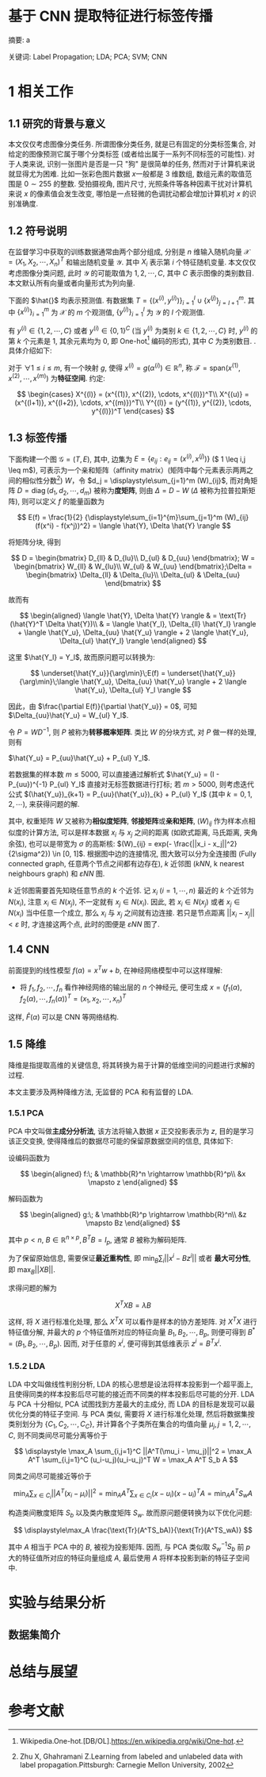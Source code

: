 [^1]: Wikipedia.One-hot.[DB/OL].https://en.wikipedia.org/wiki/One-hot.

[^2]: 朱文涛, 袁勇.Python计算机视觉编程[M].北京：人民邮电出版社，2014.7:152-154.

[^3]: Zhu X, Ghahramani Z.Learning from labeled and unlabeled data with label propagation.Pittsburgh: Carnegie Mellon University, 2002

[^4]: Chapelle O, Scholkopf B.Semi-Supervised Learning.MA: MIT Press, 2006

[^5]: Zhou D, Bousquet O, Lal T N, et al. Learning with Local and Global Consistency[C]. neural information processing systems, 2004: 321-328.

[^6]: 匡继昌.实分析与泛函分析[M].北京:高等教育出版社.2002.8.

[^7]: 概半图模型：原理与技术 / (美国) Kollcr D., (以) Friedman N. 著, 王飞跃, 韩素青译. 北京: 清华大学出版社, 2015.

# 基于 CNN 提取特征进行标签传播

摘要: a

关键词: Label Propagation; LDA; PCA; SVM; CNN

# 1 相关工作

## 1.1 研究的背景与意义

本文仅仅考虑图像分类任务. 所谓图像分类任务, 就是已有固定的分类标签集合, 对给定的图像预测它属于哪个分类标签 (或者给出属于一系列不同标签的可能性). 对于人类来说, 识别一张图片是否是一只 "狗" 是很简单的任务, 然而对于计算机来说就显得尤为困难. 比如一张彩色图片数据 $x$一般都是 $3$ 维数组, 数组元素的取值范围是 $0 \sim 255$ 的整数. 受拍摄视角, 图片尺寸, 光照条件等各种因素干扰对计算机来说 $x$ 的像素值会发生改变, 哪怕是一点轻微的色调扰动都会增加计算机对 $x$ 的识别准确度.

## 1.2 符号说明

在监督学习中获取的训练数据通常由两个部分组成, 分别是 $n$ 维输入随机向量 $\mathcal{X}=(X_1, X_2, \cdots, X_n)^T$ 和输出随机变量 $\mathcal{Y}$. 其中 $X_i$ 表示第 $i$ 个特征随机变量. 本文仅仅考虑图像分类问题, 此时 $\mathcal{Y}$ 的可能取值为 $1, 2, \cdots, C$, 其中 $C$ 表示图像的类别数目. 本文默认所有向量或者向量形式为列向量.

下面的 $\hat{}$ 均表示预测值. 有数据集 $T = \{(x^{(i)},y^{(i)})\}_{i=1}^l \cup \{x^{(j)}\}_{j=l+1}^m$. 其中 $\{x^{(i)}\}_{i=1}^m$ 为 $\mathcal{X}$ 的 $m$ 个观测值, $\{y^{(i)}\}_{i=1}^l$ 为 $\mathcal{Y}$ 的 $l$ 个观测值.

 有 $y^{(i)} \in \{1, 2, \cdots, C\}$ 或者 $y^{(i)} \in {\{0,1\}}^C$ (当 $y^{(i)}$ 为类别 $k \in \{1, 2, \cdots, C\}$ 时, $y^{(i)}$ 的第 $k$ 个元素是 $1$, 其余元素均为 $0$, 即 One-hot[^1] 编码的形式), 其中 $C$ 为类别数目.
. 具体介绍如下:

对于 $∀ 1 \leq i \leq m,$ 有一个映射 $g$, 使得 $x^{(i)} = g(\alpha^{(i)}) \in \mathbb{R}^n$, 称 $\mathcal{F} = \text{span}(x^{(1)},x^{(2)},\cdots,x^{(m)})$ 为**特征空间**. 约定:

$$
\begin{cases}
X^{(l)} = (x^{(1)}, x^{(2)}, \cdots, x^{(l)})^T\\
X^{(u)} = (x^{(l+1)}, x^{(l+2)}, \cdots, x^{(m)})^T\\
Y^{(l)} = (y^{(1)}, y^{(2)}, \cdots, y^{(l)})^T
\end{cases}
$$

## 1.3 标签传播

下面构建一个图 ${\mathcal{G}} = (T, E)$, 其中, 边集为 $E = \{e_{ij}: e_{ij} = (x^{(i)},x^{(j)})\}$ ($ 1 \leq i,j \leq m$), 可表示为一个亲和矩阵（affinity matrix）(矩阵中每个元素表示两两之间的相似性分数[^3]) $W$，令 $d_j = \displaystyle\sum_{j=1}^m (W)_{ij}$, 而对角矩阵 $D = \operatorname{diag}(d_1, d_2, \cdots, d_m)$ 被称为**度矩阵**, 则由 $\Delta = D- W$ ($\Delta$ 被称为拉普拉斯矩阵), 则可以定义 $f$ 的能量函数为

$$
    E(f) = \frac{1}{2} {\displaystyle\sum_{i=1}^{m}\sum_{j=1}^m (W)_{ij} (f(x^i) - f(x^j))^2}
= \langle \hat{Y}, \Delta \hat{Y} \rangle
$$

将矩阵分块, 得到

$$
D = \begin{bmatrix}
    D_{ll} & D_{lu}\\
    D_{ul} & D_{uu}
\end{bmatrix};
W = \begin{bmatrix}
    W_{ll} & W_{lu}\\
    W_{ul} & W_{uu}
\end{bmatrix};\Delta = \begin{bmatrix}
    \Delta_{ll} & \Delta_{lu}\\
    \Delta_{ul} & \Delta_{uu}
\end{bmatrix}
$$

故而有

$$
\begin{aligned}
\langle \hat{Y}, \Delta \hat{Y} \rangle
& = \text{Tr}(\hat{Y}^T \Delta \hat{Y})\\
& = \langle \hat{Y_l}, \Delta_{ll} \hat{Y_l} \rangle + \langle \hat{Y_u}, \Delta_{uu} \hat{Y_u} \rangle + 2 \langle \hat{Y_u}, \Delta_{ul} \hat{Y_l} \rangle
\end{aligned}
$$

这里 $\hat{Y_l} = Y_l$, 故而原问题可以转换为:

$$
\underset{\hat{Y_u}}{\arg\min}\;E(f) = \underset{\hat{Y_u}}{\arg\min}\;\langle \hat{Y_u}, \Delta_{uu} \hat{Y_u} \rangle + 2 \langle \hat{Y_u}, \Delta_{ul} Y_l \rangle
$$

因此，由 $\frac{\partial E(f)}{\partial \hat{Y_u}} = 0$, 可知 $\Delta_{uu}\hat{Y_u} = W_{ul} Y_l$.

令 $P = WD^{-1}$, 则 $P$ 被称为**转移概率矩阵**. 类比 $W$ 的分块方式, 对 $P$ 做一样的处理, 则有

 $\hat{Y_u} = P_{uu}\hat{Y_u} + P_{ul} Y_l$.

 若数据集的样本数 $m \leq 5000$, 可以直接通过解析式 $\hat{Y_u} = (I - P_{uu})^{-1} P_{ul} Y_l$ 直接对无标签数据进行打标; 若 $m > 5000$, 则考虑迭代公式 $(\hat{Y_u})_{k+1} = P_{uu}(\hat{Y_u})_{k} + P_{ul} Y_l$ (其中 $k=0,1,2,\cdots$), 来获得问题的解.

其中, 权重矩阵 $W$ 又被称为**相似度矩阵**, **邻接矩阵**或**亲和矩阵**, $(W)_{ij}$ 作为样本点相似度的计算方法, 可以是样本数据 $x_i$ 与 $x_j$ 之间的距离 (如欧式距离, 马氏距离, 夹角余弦), 也可以是带宽为 $\sigma$ 的高斯核: $(W)_{ij} = exp(- \frac{||x_i - x_j||^2}{2\sigma^2}) \in [0, 1]$. 根据图中边的连接情况, 图大致可以分为全连接图 (Fully connected graph, 任意两个节点之间都有边存在), $k$ 近邻图 ($kNN$, k nearest neighbours graph) 和 $\varepsilon NN$ 图.

$k$ 近邻图需要首先知晓任意节点的 $k$ 个近邻. 记 $x_i$ $(i=1, \cdots, n)$ 最近的 $k$ 个近邻为 $N(x_i)$, 注意 $x_i \in N(x_j)$, 不一定就有 $x_j \in N(x_i)$. 因此, 若 $x_i \in N(x_j)$ 或者 $x_j \in N(x_i)$ 当中任意一个成立, 那么 $x_i$ 与 $x_j$ 之间就有边连接. 若只是节点距离 $||x_i - x_j|| < \varepsilon$ 时, 才连接这两个点, 此时的图便是 $\varepsilon NN$ 图了.

## 1.4 CNN

前面提到的线性模型 $f(\alpha) = x^Tw + b$, 在神经网络模型中可以这样理解:

- 将 $f_1, f_2, \cdots, f_n$ 看作神经网络的输出层的 $n$ 个神经元, 便可生成 $x = (f_1(\alpha), f_2(\alpha), \cdots, f_n(\alpha))^T = (x_1,x_2,\cdots,x_n)^T$

这样, $\hat{F}(\alpha)$ 可以是 CNN 等网络结构.

## 1.5 降维

降维是指提取高维的关键信息, 将其转换为易于计算的低维空间的问题进行求解的过程.

本文主要涉及两种降维方法, 无监督的 PCA 和有监督的 LDA.

### 1.5.1 PCA

PCA 中文叫做**主成分分析法**, 该方法将输入数据 $x$ 正交投影表示为 $z$, 目的是学习该正交变换, 使得降维后的数据尽可能的保留原数据空间的信息, 具体如下:

设编码函数为

$$
\begin{aligned}
f:\; & \mathbb{R}^n \rightarrow \mathbb{R}^p\\
&x \mapsto z
\end{aligned}
$$

解码函数为

$$
\begin{aligned}
g:\; & \mathbb{R}^p \rightarrow \mathbb{R}^n\\
&z \mapsto Bz
\end{aligned}
$$

其中 $p<n$, $B \in \mathbb{R}^{n \times p}, B^TB = I_p$, 通常 $B$ 被称为解码矩阵.

为了保留原始信息, 需要保证**最近重构性**, 即 $\displaystyle\min_B\sum_i ||x^i - Bz^i||$ 或者 **最大可分性**, 即 $\displaystyle\max_B ||XB||$.

求得问题的解为

$$
X^TXB = \lambda B
$$

这样, 将 $X$ 进行标准化处理, 那么 $X^TX$ 可以看作是样本的协方差矩阵. 对 $X^TX$ 进行特征值分解, 并最大的 $p$ 个特征值所对应的特征向量 $B_1,B_2,\cdots,B_p$, 则便可得到 $B^* = (B_1,B_2,\cdots,B_p)$. 因而, 对于任意的 $x^i$, 便可得到其低维表示 $z^i = B^Tx^i$.

### 1.5.2 LDA

LDA 中文叫做线性判别分析, LDA 的核心思想是设法将样本投影到一个超平面上, 且使得同类的样本投影后尽可能的接近而不同类的样本投影后尽可能的分开. LDA 与 PCA 十分相似, PCA 试图找到方差最大的主成分, 而 LDA 的目标是发现可以最优化分类的特征子空间. 与 PCA 类似, 需要将 $X$ 进行标准化处理, 然后将数据集按类别划分为 $\{C_1,C_2, \cdots, C_C\}$, 并计算各个子类所在集合的均值向量 $\mu_j, j= 1,2,\cdots, C$, 则不同类间尽可能分离等价于

$$
\displaystyle \max_A \sum_{i,j=1}^C ||A^T(\mu_i - \mu_j)||^2 =  \max_A A^T \sum_{i,j=1}^C (u_i-u_j)(u_i-u_j)^T W = \max_A A^T S_b A
$$

同类之间尽可能接近等价于

$$
\displaystyle \min_A \sum_{x \in C_i} ||A^T(x_i - \mu_i)||^2 = \min_A A^T \sum_{x \in C_i} (x-u_i)(x-u_i)^T A = \min_A A^T S_w A
$$

构造类间散度矩阵 $S_b$ 以及类内散度矩阵 $S_w$. 故而原问题便转换为以下优化问题:

$$
\displaystyle\max_A \frac{\text{Tr}(A^TS_bA)}{\text{Tr}(A^TS_wA)}
$$

其中 $A$ 相当于 PCA 中的 $B$, 被视为投影矩阵. 因而, 与 PCA 类似取 $S_w^{-1}S_b$ 前 $p$ 大的特征值所对应的特征向量组成 $A$, 最后使用 $A$ 将样本投影到新的特征子空间中.

# 实验与结果分析

## 数据集简介


# 总结与展望

# 参考文献
